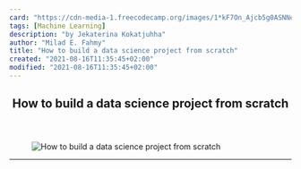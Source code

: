 ```yaml
---
card: "https://cdn-media-1.freecodecamp.org/images/1*kF7On_Ajcb5g0ASNNetA7Q.png"
tags: [Machine Learning]
description: "by Jekaterina Kokatjuhha"
author: "Milad E. Fahmy"
title: "How to build a data science project from scratch"
created: "2021-08-16T11:35:45+02:00"
modified: "2021-08-16T11:35:45+02:00"
---
```

<div class="site-wrapper">
<main id="site-main" class="site-main outer">
<div class="inner">
<article class="post-full post tag-machine-learning tag-data-science tag-data-visualization tag-data-analysis tag-technology ">
<header class="post-full-header">
<h1 class="post-full-title">How to build a data science project from scratch</h1>
</header>
<figure class="post-full-image">
<picture>
<source media="(max-width: 700px)" sizes="1px" srcset="data:image/gif;base64,R0lGODlhAQABAIAAAAAAAP///yH5BAEAAAAALAAAAAABAAEAAAIBRAA7 1w">
<source media="(min-width: 701px)" sizes="(max-width: 800px) 400px,
(max-width: 1170px) 700px,
1400px" srcset="https://cdn-media-1.freecodecamp.org/images/1*kF7On_Ajcb5g0ASNNetA7Q.png 300w,
https://cdn-media-1.freecodecamp.org/images/1*kF7On_Ajcb5g0ASNNetA7Q.png 600w,
https://cdn-media-1.freecodecamp.org/images/1*kF7On_Ajcb5g0ASNNetA7Q.png 1000w,
https://cdn-media-1.freecodecamp.org/images/1*kF7On_Ajcb5g0ASNNetA7Q.png 2000w">
<img onerror="this.style.display='none'" src="https://cdn-media-1.freecodecamp.org/images/1*kF7On_Ajcb5g0ASNNetA7Q.png" alt="How to build a data science project from scratch">
</picture>
</figure>
<section class="post-full-content">
<div class="post-content medium-migrated-article">
</div>
<hr>
</section>
</article>
</div>
</main>
</div>
<!-- Google Tag Manager (noscript) -->
<!-- End Google Tag Manager (noscript) -->
